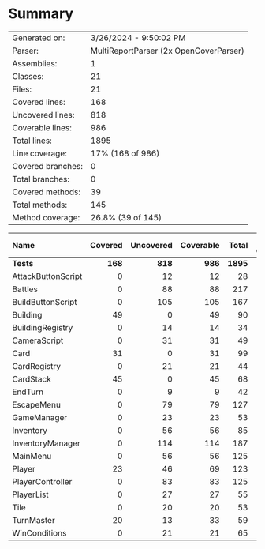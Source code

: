 ﻿# Summary
|||
|:---|:---|
| Generated on: | 3/26/2024 - 9:50:02 PM |
| Parser: | MultiReportParser (2x OpenCoverParser) |
| Assemblies: | 1 |
| Classes: | 21 |
| Files: | 21 |
| Covered lines: | 168 |
| Uncovered lines: | 818 |
| Coverable lines: | 986 |
| Total lines: | 1895 |
| Line coverage: | 17% (168 of 986) |
| Covered branches: | 0 |
| Total branches: | 0 |
| Covered methods: | 39 |
| Total methods: | 145 |
| Method coverage: | 26.8% (39 of 145) |

|**Name**|**Covered**|**Uncovered**|**Coverable**|**Total**|**Line coverage**|**Covered**|**Total**|**Branch coverage**|**Covered**|**Total**|**Method coverage**|
|:---|---:|---:|---:|---:|---:|---:|---:|---:|---:|---:|---:|
|**Tests**|**168**|**818**|**986**|**1895**|**17%**|**0**|**0**|****|**39**|**145**|**26.8%**|
|AttackButtonScript|0|12|12|28|0%|0|0||0|3|0%|
|Battles|0|88|88|217|0%|0|0||0|10|0%|
|BuildButtonScript|0|105|105|167|0%|0|0||0|6|0%|
|Building|49|0|49|90|100%|0|0||13|13|100%|
|BuildingRegistry|0|14|14|34|0%|0|0||0|3|0%|
|CameraScript|0|31|31|49|0%|0|0||0|3|0%|
|Card|31|0|31|99|100%|0|0||8|8|100%|
|CardRegistry|0|21|21|44|0%|0|0||0|4|0%|
|CardStack|45|0|45|68|100%|0|0||8|8|100%|
|EndTurn|0|9|9|42|0%|0|0||0|2|0%|
|EscapeMenu|0|79|79|127|0%|0|0||0|6|0%|
|GameManager|0|23|23|53|0%|0|0||0|6|0%|
|Inventory|0|56|56|85|0%|0|0||0|6|0%|
|InventoryManager|0|114|114|187|0%|0|0||0|10|0%|
|MainMenu|0|56|56|125|0%|0|0||0|13|0%|
|Player|23|46|69|123|33.3%|0|0||6|14|42.8%|
|PlayerController|0|83|83|125|0%|0|0||0|8|0%|
|PlayerList|0|27|27|55|0%|0|0||0|2|0%|
|Tile|0|20|20|53|0%|0|0||0|9|0%|
|TurnMaster|20|13|33|59|60.6%|0|0||4|6|66.6%|
|WinConditions|0|21|21|65|0%|0|0||0|5|0%|
